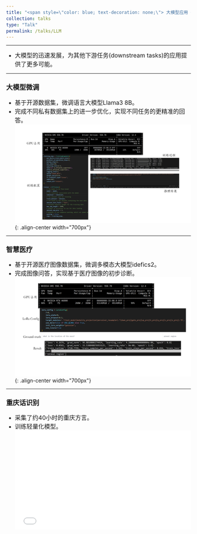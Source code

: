 ```yaml
---
title: "<span style=\"color: blue; text-decoration: none;\"> 大模型应用 </span>"     
collection: talks
type: "Talk"
permalink: /talks/LLM
---
```


---
- <font size=3> 大模型的迅速发展，为其他下游任务(downstream tasks)的应用提供了更多可能。</font>  


---
###  <font size=4> 大模型微调 </font>
 - <font size=3> 基于开源数据集，微调语言大模型Llama3 8B。</font>  
 - <font size=3> 完成不同私有数据集上的进一步优化，实现不同任务的更精准的回答。</font>  
   ![llm](/images/llmfinetue.png){: .align-center width="700px"}


---
###  <font size=4> 智慧医疗 </font>
 - <font size=3> 基于开源医疗图像数据集，微调多模态大模型idefics2。</font>  
 - <font size=3> 完成图像问答，实现基于医疗图像的初步诊断。</font>  
   ![llm](/images/multimodal.png){: .align-center width="700px"}


---
### <font size=4> 重庆话识别</font>
- <font size=3> 采集了约40小时的重庆方言。</font>  
- <font size=3> 训练轻量化模型。</font>  
  <div style="position: relative; padding-bottom: 56.25%; height: 0; overflow: hidden; max-width: 100%; height: auto;">
    <iframe 
    src="//player.bilibili.com/player.html?isOutside=true&aid=1705132836&bvid=BV1dT421i7ZU&cid=1562461104&autoplay=0" 
    style="position: absolute; top: 0; left: 0; width: 100%; height: 100%;" 
    frameborder="0" 
    allowfullscreen="true">
    </iframe>
  </div>


 
